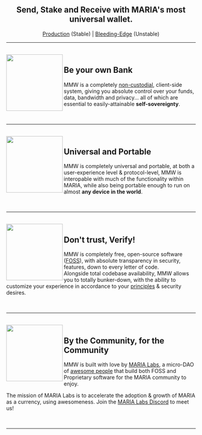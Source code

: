 <h2 align="center">
  Send, Stake and Receive with MARIA's most universal wallet.
</h2>

<p align="center">
  <a href="https://mariawallet.com/">Production</a> (Stable) | <a href="https://pivx-labs.github.io/MyPIVXWallet/">Bleeding-Edge</a> (Unstable)
</p>

---

<br>

<img align="left" src="https://pivx.org/build/images/content/img_governance.png" width="150">

## Be your own Bank

MMW is a completely [non-custodial](https://www.bitcoin.com/get-started/custodial-non-custodial-bitcoin-wallets/), client-side system, giving you absolute control over your funds, data, bandwidth and privacy... all of which are essential to easily-attainable **self-sovereignty**.

<br>

---

<br>

<img align="left" src="https://pivx.org/build/images/content/img_pos.png" width="150">

## Universal and Portable

MMW is completely universal and portable, at both a user-experience level & protocol-level, MMW is interopable with much of the functionality within MARIA, while also being portable enough to run on almost **any device in the world**.

<br>

---

<br>

<img align="left" src="https://pivx.org/build/images/content/img_privacy.png" width="150">

## Don't trust, Verify!

MMW is completely free, open-source software ([FOSS](https://en.wikipedia.org/wiki/Free_and_open-source_software)), with absolute transparency in security, features, down to every letter of code.<br>
Alongside total codebase availability, MMW allows you to totally bunker-down, with the ability to customize your experience in accordance to your [principles](https://en.wikipedia.org/wiki/Free_and_open-source_software#Four_essential_freedoms_of_Free_Software) & security desires.

<br>

---

<br>

<img align="left" src="https://pivx.org/build/images/content/img_slider_bars.png" width="150">

## By the Community, for the Community

MMW is built with love by [MARIA Labs](https://github.com/PIVX-Labs), a micro-DAO of [awesome people](https://github.com/PIVX-Labs/MyPIVXWallet/graphs/contributors) that build both FOSS and Proprietary software for the MARIA community to enjoy.

The mission of MARIA Labs is to accelerate the adoption & growth of MARIA as a currency, using awesomeness. Join the [MARIA Labs Discord](https://discord.gg/v57eCP4MMx) to meet us!

<br>

---
